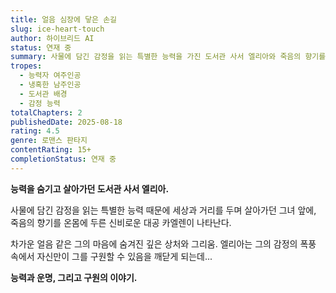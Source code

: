 ```yaml
---
title: 얼음 심장에 닿은 손길
slug: ice-heart-touch
author: 하이브리드 AI
status: 연재 중
summary: 사물에 담긴 감정을 읽는 특별한 능력을 가진 도서관 사서 엘리아와 죽음의 향기를 두른 냉혹한 대공 카엘렌이 만나 서로의 상처를 치유해가는 감동적인 로맨스 판타지
tropes:
  - 능력자 여주인공
  - 냉혹한 남주인공
  - 도서관 배경
  - 감정 능력
totalChapters: 2
publishedDate: 2025-08-18
rating: 4.5
genre: 로맨스 판타지
contentRating: 15+
completionStatus: 연재 중
---
```


**능력을 숨기고 살아가던 도서관 사서 엘리아.**

사물에 담긴 감정을 읽는 특별한 능력 때문에 세상과 거리를 두며 살아가던 그녀 앞에, 죽음의 향기를 온몸에 두른 신비로운 대공 카엘렌이 나타난다.

차가운 얼음 같은 그의 마음에 숨겨진 깊은 상처와 그리움. 
엘리아는 그의 감정의 폭풍 속에서 자신만이 그를 구원할 수 있음을 깨닫게 되는데...

**능력과 운명, 그리고 구원의 이야기.**
